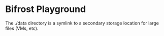 # Bifrost Playground

The ./data directory is a symlink to a secondary storage location for large files (VMs, etc).
